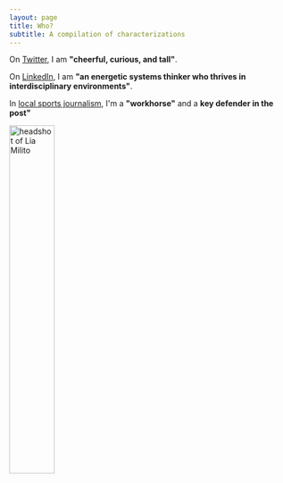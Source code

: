 ```yaml
---
layout: page
title: Who?
subtitle: A compilation of characterizations
---
```


On [Twitter](https://twitter.com/liabadia), I am **"cheerful, curious, and tall"**.

On [LinkedIn](https://www.linkedin.com/in/liamilito), I am **"an energetic systems thinker who thrives in interdisciplinary environments"**.

In [local sports journalism](https://haligonia.ca/huskies-on-haligonia-nationally-ranked-acadia-reloaded-huskies-tip-off-the-aus-regular-season-28486/), I'm a **"workhorse"** and a **key defender in the post"**

<img src="/assets/img/lia-photo.jpg" alt="headshot of Lia Milito" width="40%" align ="center">
